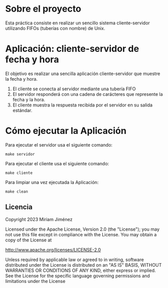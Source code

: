 # Sobre el proyecto 
Esta práctica consiste en realizar un sencillo sistema cliente-servidor utilizando FIFOs (tuberías con nombre) de Unix. 

# Aplicación: cliente-servidor de fecha y hora
El objetivo es realizar una sencilla aplicación cliente-servidor que muestre la fecha y hora. 
1. El cliente se conecta al servidor mediante una tubería FIFO
2. El servidor responderá con una cadena de carácteres que represente la fecha y la hora.
3. El cliente muestra la respuesta recibida por el servidor en su salida estándar.

# Cómo ejecutar la Aplicación
Para ejecutar el servidor usa el siguiente comando:

    make servidor

Para ejecutar el cliente usa el siguiente comando:

    make cliente

Para limpiar una vez ejecutada la Aplicación:

    make clean

## Licencia

Copyright 2023 Miriam Jiménez

 Licensed under the Apache License, Version 2.0 (the "License");
 you may not use this file except in compliance with the License.
 You may obtain a copy of the License at
	
  http://www.apache.org/licenses/LICENSE-2.0
	
  Unless required by applicable law or agreed to in writing, software
  distributed under the License is distributed on an "AS IS" BASIS,
  WITHOUT WARRANTIES OR CONDITIONS OF ANY KIND, either express or implied.
  See the License for the specific language governing permissions and
  limitations under the License
